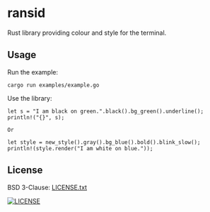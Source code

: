 # ransid

Rust library providing colour and style for the terminal.

## Usage
Run the example:
```
cargo run examples/example.go
```
Use the library:
```
let s = "I am black on green.".black().bg_green().underline();
println!("{}", s);

Or

let style = new_style().gray().bg_blue().bold().blink_slow();
println!(style.render("I am white on blue."));
```

## License
BSD 3-Clause: [LICENSE.txt](LICENSE.txt)

[<img alt="LICENSE" src="http://img.shields.io/pypi/l/Django.svg?style=flat-square"/>](LICENSE.txt)
